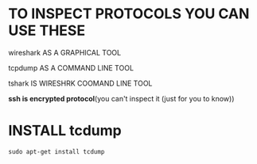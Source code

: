 # TO INSPECT PROTOCOLS YOU CAN USE THESE

wireshark AS A GRAPHICAL TOOL

tcpdump AS A COMMAND LINE TOOL

tshark IS WIRESHRK COOMAND LINE TOOL

**ssh is encrypted protocol**(you can't inspect it (just for you to know))

# INSTALL tcdump

```
sudo apt-get install tcdump
```


